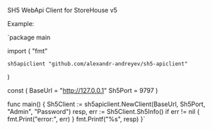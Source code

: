 SH5 WebApi Client for StoreHouse v5

Example:

`package main

import (
"fmt"

    sh5apiclient "github.com/alexandr-andreyev/sh5-apiclient"

)

const (
BaseUrl = "http://127.0.0.1"
Sh5Port = 9797
)

func main() {
Sh5Client := sh5apiclient.NewClient(BaseUrl, Sh5Port, "Admin", "Password")
resp, err := Sh5Client.Sh5Info()
if err != nil {
fmt.Print("error:", err)
}
fmt.Printf("%s", resp)
}`
